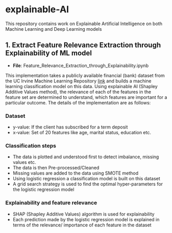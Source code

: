# explainable-AI
This repository contains work on Explainable Artificial Intelligence on both Machine Learning and Deep Learning models

## 1. Extract Feature Relevance Extraction through Explainability of ML model
* **File**: Feature_Relevance_Extraction_through_Explainability.ipynb

This implementation takes a publicly available financial (bank) dataset from the UC Irvine Machine Learning Repository [link](https://archive.ics.uci.edu/ml/machine-learning-databases/00222/bank-additional.zip) and builds a machine learning classification model on this data. Using explainable AI (Shapley Additive Values method), the relevance of each of the features in the feature set are determined to understand, which features are important for a particular outcome. The details of the implementation are as follows:

### Dataset
* y-value: If the client has subscribed for a term deposit
* x-value: Set of 20 features like age, marital status, education etc.

### Classification steps
* The data is plotted and understood first to detect imbalance, missing values etc.
* The data is then Pre-processed/Cleaned
* Missing values are added to the data using SMOTE method
* Using logistic regression a classification model is built on this dataset
* A grid search strategy is used to find the optimal hyper-parameters for the logistic regression model

### Explainability and feature relevance
* SHAP (Shapley Additive Values) algorithm is used for explainability
* Each prediction made by the logistic regression model is explained in terms of the relevance/ importance of each feature in the dataset
